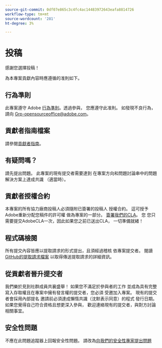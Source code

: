 ```yaml
---
source-git-commit: 0df07e865c3c4fc4ac14483972643eafa8814726
workflow-type: tm+mt
source-wordcount: '281'
ht-degree: 3%

---
```

# 投稿

感謝您選擇投稿！

為本專案貢獻內容時應遵循的准則如下。

## 行為準則

此專案遵守 Adobe [行為準則](code-of-conduct.md)。透過參與，
您應遵守此准則。 如發現不良行為，請向
[Grp-opensourceoffice@adobe.com](mailto:Grp-opensourceoffice@adobe.com)。

## 貢獻者指南檔案

請參閱[貢獻者指南](https://experienceleague.adobe.com/docs/contributor/contributor-guide/introduction.html?lang=zh-Hant)。

## 有疑問嗎？

請先提出問題。 此專案的現有提交者需要達到
在專案方向和問題討論串中的問題解決方案上達成共識
（適當時）。

## 貢獻者授權合約

本專案的所有協力廠商投稿人必須隨附已簽署的投稿人
授權合約。 這可授予Adobe重新分配您稿件的許可權
做為專案的一部分。 [簽署我們的CLA](https://opensource.adobe.com/cla.html)。 您
您只需要提交AdobeCLA一次，因此如果您之前已送出CLA，
一切準備就緒！

## 程式碼檢閱

所有提交內容皆應以提取請求的形式提出，且須經過稽核
依專案提交者。 閱讀[GitHub的提取請求檔案](https://docs.github.com/articles/about-pull-requests/)
以取得傳送提取請求的詳細資訊。

<!--
Lastly, please follow the [pull request template](PULL_REQUEST_TEMPLATE.md) when
submitting a pull request!
-->

## 從貢獻者晉升提交者

我們樂於見到社群成員共襄盛舉！ 如果您不滿足於參與者的工作
並成為具有完整寫入存取權且在專案中擁有發言權的提交者，您必須
受邀加入專案。 現有的提交者會採用內部提名
邀請前必須達成懶惰共識（沈默表示同意）的程式
發行日期。 如果您覺得自己符合資格且想更深入參與，
歡迎連絡現有的提交者，與對方討論相關事宜。

## 安全性問題

不應在此問題追蹤器上回報安全性問題。 請改為[向我們的安全性專家提出問題](https://helpx.adobe.com/tw/security/alertus.html)
